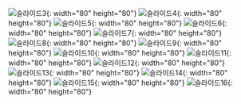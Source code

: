 ![슬라이드3](https://user-images.githubusercontent.com/101074063/195031028-6c545b95-38e5-4112-a07a-2dc06a40de32.PNG){: width="80" height="80"}
![슬라이드4](https://user-images.githubusercontent.com/101074063/195031033-ab9c15f1-bf11-49b9-be89-18bed8a3f6d5.PNG){: width="80" height="80"}
![슬라이드5](https://user-images.githubusercontent.com/101074063/195031037-71a2e2c0-d44e-4670-8a91-72fc44298ba2.PNG){: width="80" height="80"}
![슬라이드6](https://user-images.githubusercontent.com/101074063/195031040-af417eda-3706-4528-bbaf-2007f9ae3a22.PNG){: width="80" height="80"}
![슬라이드7](https://user-images.githubusercontent.com/101074063/195031053-86c827c1-11b7-40b8-bd66-dcdbcd26ac70.PNG){: width="80" height="80"}
![슬라이드8](https://user-images.githubusercontent.com/101074063/195031058-6479fc4d-3a06-443b-8e24-8cf689020ebc.PNG){: width="80" height="80"}
![슬라이드9](https://user-images.githubusercontent.com/101074063/195031062-49378902-100a-47b2-b0c9-310510d0cffc.PNG){: width="80" height="80"}
![슬라이드10](https://user-images.githubusercontent.com/101074063/195031066-6d5942fb-9d5d-4454-b647-72d23f998648.PNG){: width="80" height="80"}
![슬라이드11](https://user-images.githubusercontent.com/101074063/195031071-83d85000-5fde-42b9-bb94-031507d5802f.PNG){: width="80" height="80"}
![슬라이드12](https://user-images.githubusercontent.com/101074063/195031074-146ed821-cbb1-46f7-8181-748d53125dba.PNG){: width="80" height="80"}
![슬라이드13](https://user-images.githubusercontent.com/101074063/195031076-df5a4214-66a7-44d3-b76f-bc46294eb617.PNG){: width="80" height="80"}
![슬라이드14](https://user-images.githubusercontent.com/101074063/195031080-74662774-6bd1-4fac-a522-7cffc64f8568.PNG){: width="80" height="80"}
![슬라이드15](https://user-images.githubusercontent.com/101074063/195031082-e9e5057f-4386-46cc-a3d8-69515bc264a8.PNG){: width="80" height="80"}
![슬라이드16](https://user-images.githubusercontent.com/101074063/195031084-f1c56bc3-de5b-4d24-aa44-1a3fc6e6c235.PNG){: width="80" height="80"}
